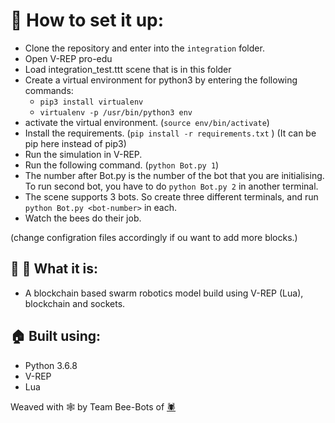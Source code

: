# :rocket: How to set it up:

- Clone the repository and enter into the `integration` folder.
- Open V-REP pro-edu
- Load integration_test.ttt scene that is in this folder
- Create a virtual environment for python3 by entering the following commands:
  - `pip3 install virtualenv`
  - `virtualenv -p /usr/bin/python3 env`
- activate the virtual environment. (`source env/bin/activate`)
- Install the requirements. (`pip install -r requirements.txt` ) (It can be pip here instead of pip3)
- Run the simulation in V-REP.
- Run the following command. (`python Bot.py 1`)
- The number after Bot.py is the number of the bot that you are initialising. To run second bot, you have to do `python Bot.py 2` in another terminal.
- The scene supports 3 bots. So create three different terminals, and run `python Bot.py <bot-number>` in each.
- Watch the bees do their job.

(change configration files accordingly if ou want to add more blocks.)

## :honeybee: :honeybee: What it is:

- A blockchain based swarm robotics model build using V-REP (Lua), blockchain and sockets.

## :house: Built using:

- Python 3.6.8
- V-REP
- Lua

Weaved with :spider_web: by Team Bee-Bots of [:spider:](https://spider.nitt.edu)
